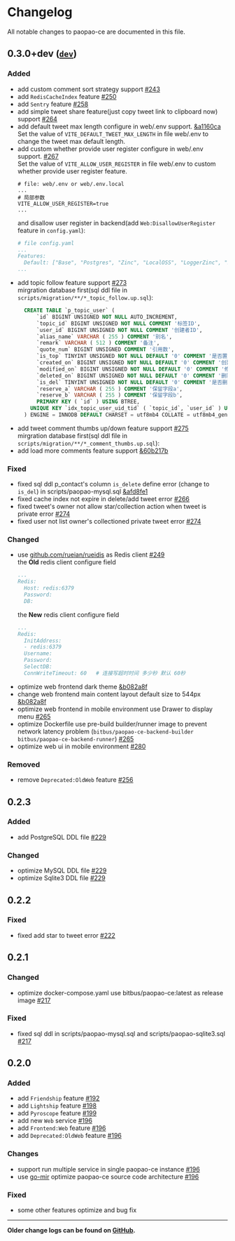 # Changelog

All notable changes to paopao-ce are documented in this file.

## 0.3.0+dev ([`dev`](https://github.com/rocboss/paopao-ce/tree/dev))

### Added

- add custom comment sort strategy support [#243](https://github.com/rocboss/paopao-ce/pull/243)
- add `RedisCacheIndex` feature [#250](https://github.com/rocboss/paopao-ce/pull/250)
- add `Sentry` feature [#258](https://github.com/rocboss/paopao-ce/pull/258)
- add simple tweet share feature(just copy tweet link to clipboard now) support [#264](https://github.com/rocboss/paopao-ce/pull/264)
- add default tweet max length configure in web/.env support. [&a1160ca](https://github.com/rocboss/paopao-ce/commit/a1160ca79380445157146d9eae1710543c153cce 'commit a1160ca')   
 Set the value of `VITE_DEFAULT_TWEET_MAX_LENGTH` in file web/.env to change the tweet max default length.
 - add custom whether provide user register configure in web/.env support. [#267](https://github.com/rocboss/paopao-ce/pull/267)   
    Set the value of `VITE_ALLOW_USER_REGISTER` in file web/.env to custom whether provide user register feature.
    ```
    # file: web/.env or web/.env.local
    ...
    # 局部参数
    VITE_ALLOW_USER_REGISTER=true
    ...
    ```
    and disallow user register in backend(add `Web:DisallowUserRegister` feature in `config.yaml`):
    ```yaml
    # file config.yaml
    ...
    Features:
      Default: ["Base", "Postgres", "Zinc", "LocalOSS", "LoggerZinc", "BigCacheIndex", "Friendship", "Service", "Web:DisallowUserRegister"]
    ...
    ```
- add topic follow feature support [#273](https://github.com/rocboss/paopao-ce/pull/273)   
  mirgration database first(sql ddl file in `scripts/migration/**/*_topic_follow.up.sql`):
    ```sql
      CREATE TABLE `p_topic_user` (
	      `id` BIGINT UNSIGNED NOT NULL AUTO_INCREMENT,
	      `topic_id` BIGINT UNSIGNED NOT NULL COMMENT '标签ID',
	      `user_id` BIGINT UNSIGNED NOT NULL COMMENT '创建者ID',
	      `alias_name` VARCHAR ( 255 ) COMMENT '别名',
	      `remark` VARCHAR ( 512 ) COMMENT '备注',
	      `quote_num` BIGINT UNSIGNED COMMENT '引用数',
	      `is_top` TINYINT UNSIGNED NOT NULL DEFAULT '0' COMMENT '是否置顶 0 为未置顶、1 为已置顶',
	      `created_on` BIGINT UNSIGNED NOT NULL DEFAULT '0' COMMENT '创建时间',
	      `modified_on` BIGINT UNSIGNED NOT NULL DEFAULT '0' COMMENT '修改时间',
	      `deleted_on` BIGINT UNSIGNED NOT NULL DEFAULT '0' COMMENT '删除时间',
	      `is_del` TINYINT UNSIGNED NOT NULL DEFAULT '0' COMMENT '是否删除 0 为未删除、1 为已删除',
	      `reserve_a` VARCHAR ( 255 ) COMMENT '保留字段a',
	      `reserve_b` VARCHAR ( 255 ) COMMENT '保留字段b',
	      PRIMARY KEY ( `id` ) USING BTREE,
        UNIQUE KEY `idx_topic_user_uid_tid` ( `topic_id`, `user_id` ) USING BTREE 
      ) ENGINE = INNODB DEFAULT CHARSET = utf8mb4 COLLATE = utf8mb4_general_ci COMMENT = '用户话题';
    ```
- add tweet comment thumbs up/down feature support [#275](https://github.com/rocboss/paopao-ce/pull/275)   
  mirgration database first(sql ddl file in `scripts/migration/**/*_comment_thumbs.up.sql`):
- add load more comments feature support [&60b217b](https://github.com/rocboss/paopao-ce/commit/60b217bcd950c69ba45cebcaa17efdf8048d5a4f 'commit 60b217b')  

### Fixed

- fixed sql ddl p_contact's column `is_delete` define error (change to `is_del`) in scripts/paopao-mysql.sql [&afd8fe1](https://github.com/rocboss/paopao-ce/commit/afd8fe18d2dce08a4af846c2f822379d99a3d3b3 'commit afd8fe1')
- fixed cache index not expire in delete/add tweet error [#266](https://github.com/rocboss/paopao-ce/pull/266)
- fixed tweet's owner not allow star/collection action when tweet is private error [#274](https://github.com/rocboss/paopao-ce/pull/274)
- fixed user not list owner's collectioned private tweet error [#274](https://github.com/rocboss/paopao-ce/pull/274)

### Changed

- use [github.com/rueian/rueidis](https://github.com/rueian/rueidis) as Redis client [#249](https://github.com/rocboss/paopao-ce/pull/249)   
    the **Old** redis client configure field
    ```yaml
    ...
    Redis:
      Host: redis:6379
      Password: 
      DB: 
    ```
    the **New** redis client configure field
    ```yaml
    ...
    Redis:
      InitAddress:
      - redis:6379
      Username:
      Password:
      SelectDB:
      ConnWriteTimeout: 60   # 连接写超时时间 多少秒 默认 60秒
    ```
- optimize web frontend dark theme [&b082a8f](https://github.com/rocboss/paopao-ce/commit/b082a8fa5e43dd6dacf459df93fa7e243dd901ea 'commit b082a8f')
- change web frontend main content layout default size to 544px [&b082a8f](https://github.com/rocboss/paopao-ce/commit/b082a8fa5e43dd6dacf459df93fa7e243dd901ea 'commit b082a8f')
- optimize web frontend in mobile environment use Drawer to display menu [#265](https://github.com/rocboss/paopao-ce/pull/265)   
- optimize Dockerfile use pre-build builder/runner image to prevent network latency problem (`bitbus/paopao-ce-backend-builder` `bitbus/paopao-ce-backend-runner`) [#265](https://github.com/rocboss/paopao-ce/pull/265)  
- optimize web ui in mobile environment [#280](https://github.com/rocboss/paopao-ce/pull/280)  

### Removed

- remove `Deprecated:OldWeb` feature  [#256](https://github.com/rocboss/paopao-ce/pull/256)   

## 0.2.3

### Added

-  add PostgreSQL DDL file [#229](https://github.com/rocboss/paopao-ce/pull/229)

### Changed

- optimize MySQL DDL file [#229](https://github.com/rocboss/paopao-ce/pull/229)
- optimize Sqlite3 DDL file [#229](https://github.com/rocboss/paopao-ce/pull/229)

## 0.2.2

### Fixed

- fixed add star to tweet error [#222](https://github.com/rocboss/paopao-ce/pull/222)

## 0.2.1

### Changed

- optimize docker-compose.yaml use bitbus/paopao-ce:latest as release image [#217](https://github.com/rocboss/paopao-ce/pull/217)

### Fixed

- fixed sql ddl in scripts/paopao-mysql.sql and scripts/paopao-sqlite3.sql [#217](https://github.com/rocboss/paopao-ce/pull/217)

## 0.2.0

### Added

- add `Friendship` feature [#192](https://github.com/rocboss/paopao-ce/pull/192)
- add `Lightship` feature [#198](https://github.com/rocboss/paopao-ce/pull/198)
- add `Pyroscope` feature [#199](https://github.com/rocboss/paopao-ce/pull/199) 
- add new `Web` service [#196](https://github.com/rocboss/paopao-ce/pull/196)  
- add `Frontend:Web` feature [#196](https://github.com/rocboss/paopao-ce/pull/196)  
- add `Deprecated:OldWeb` feature [#196](https://github.com/rocboss/paopao-ce/pull/196)  

### Changes

- support run multiple service in single paopao-ce instance [#196](https://github.com/rocboss/paopao-ce/pull/196)  
- use [go-mir](https://github.com/alimy/mir) optimize paopao-ce source code architecture [#196](https://github.com/rocboss/paopao-ce/pull/196)  

### Fixed

- some other features optimize and bug fix 

---

**Older change logs can be found on [GitHub](https://github.com/rocboss/paopao-ce/releases?after=v0.2.0).**